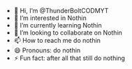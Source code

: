 - 👋 Hi, I’m @ThunderBoltCODMYT
- 👀 I’m interested in Nothin
- 🌱 I’m currently learning Nothin
- 💞️ I’m looking to collaborate on Nothin
- 📫 How to reach me do nothin
- 😄 Pronouns: do nothin
- ⚡ Fun fact: after all that still do nothing

<!---
ThunderBoltCODMYT/ThunderBoltCODMYT is a ✨ special ✨ repository because its `README.md` (this file) appears on your GitHub profile.
You can click the Preview link to take a look at your changes.
--->
